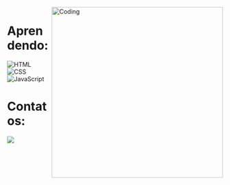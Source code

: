 <img align="right" alt="Coding" width="400" src="https://octodex.github.com/images/grinchtocat.gif">
<h1 align="left">Aprendendo:</h1>

![HTML](https://img.shields.io/badge/HTML5-E34F26?style=for-the-badge&logo=html5&logoColor=white)&nbsp;
![CSS](https://img.shields.io/badge/CSS3-1572B6?style=for-the-badge&logo=css3&logoColor=white)&nbsp;
![JavaScript](https://img.shields.io/badge/JavaScript-F7DF1E?style=for-the-badge&logo=javascript&logoColor=black)&nbsp;


<h1 align="left">Contatos:</h1>
<div>
  <a href="https://www.instagram.com/felpizxx" target="_blank"><img src="https://img.shields.io/badge/-Instagram-%23E4405F?style=for-the-badge&logo=instagram&logoColor=white">
</a>

</div>
